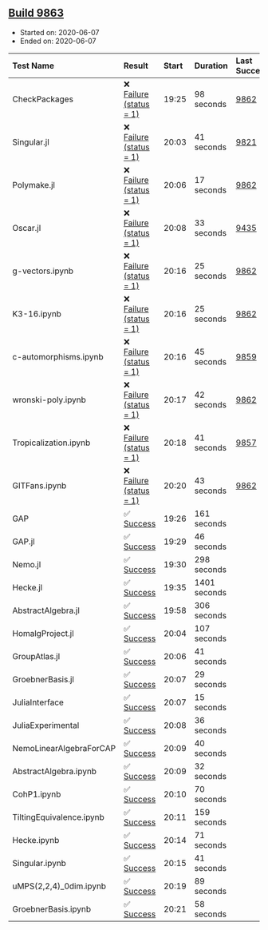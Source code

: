 ## [Build 9863](https://oscarci.mathematik.uni-kl.de/job/oscar/9863/)

* Started on: 2020-06-07
* Ended on: 2020-06-07

| Test Name    | Result | Start | Duration | Last Success | First Failure |
|:-------------|:-------|:------|:---------|:-------------|:--------------|
| CheckPackages | ❌ [Failure (status = 1)](https://oscarci.mathematik.uni-kl.de/job/oscar/9863/artifact/logs/build-9863/CheckPackages.log) | 19:25 | 98 seconds | [9862](https://oscarci.mathematik.uni-kl.de/job/oscar/9862/) | [9863](https://oscarci.mathematik.uni-kl.de/job/oscar/9863/) |
| Singular.jl | ❌ [Failure (status = 1)](https://oscarci.mathematik.uni-kl.de/job/oscar/9863/artifact/logs/build-9863/Singular.jl.log) | 20:03 | 41 seconds | [9821](https://oscarci.mathematik.uni-kl.de/job/oscar/9821/) | [9822](https://oscarci.mathematik.uni-kl.de/job/oscar/9822/) |
| Polymake.jl | ❌ [Failure (status = 1)](https://oscarci.mathematik.uni-kl.de/job/oscar/9863/artifact/logs/build-9863/Polymake.jl.log) | 20:06 | 17 seconds | [9862](https://oscarci.mathematik.uni-kl.de/job/oscar/9862/) | [9863](https://oscarci.mathematik.uni-kl.de/job/oscar/9863/) |
| Oscar.jl | ❌ [Failure (status = 1)](https://oscarci.mathematik.uni-kl.de/job/oscar/9863/artifact/logs/build-9863/Oscar.jl.log) | 20:08 | 33 seconds | [9435](https://oscarci.mathematik.uni-kl.de/job/oscar/9435/) | [9436](https://oscarci.mathematik.uni-kl.de/job/oscar/9436/) |
| g-vectors.ipynb | ❌ [Failure (status = 1)](https://oscarci.mathematik.uni-kl.de/job/oscar/9863/artifact/logs/build-9863/g-vectors.ipynb.log) | 20:16 | 25 seconds | [9862](https://oscarci.mathematik.uni-kl.de/job/oscar/9862/) | [9863](https://oscarci.mathematik.uni-kl.de/job/oscar/9863/) |
| K3-16.ipynb | ❌ [Failure (status = 1)](https://oscarci.mathematik.uni-kl.de/job/oscar/9863/artifact/logs/build-9863/K3-16.ipynb.log) | 20:16 | 25 seconds | [9862](https://oscarci.mathematik.uni-kl.de/job/oscar/9862/) | [9863](https://oscarci.mathematik.uni-kl.de/job/oscar/9863/) |
| c-automorphisms.ipynb | ❌ [Failure (status = 1)](https://oscarci.mathematik.uni-kl.de/job/oscar/9863/artifact/logs/build-9863/c-automorphisms.ipynb.log) | 20:16 | 45 seconds | [9859](https://oscarci.mathematik.uni-kl.de/job/oscar/9859/) | [9860](https://oscarci.mathematik.uni-kl.de/job/oscar/9860/) |
| wronski-poly.ipynb | ❌ [Failure (status = 1)](https://oscarci.mathematik.uni-kl.de/job/oscar/9863/artifact/logs/build-9863/wronski-poly.ipynb.log) | 20:17 | 42 seconds | [9862](https://oscarci.mathematik.uni-kl.de/job/oscar/9862/) | [9863](https://oscarci.mathematik.uni-kl.de/job/oscar/9863/) |
| Tropicalization.ipynb | ❌ [Failure (status = 1)](https://oscarci.mathematik.uni-kl.de/job/oscar/9863/artifact/logs/build-9863/Tropicalization.ipynb.log) | 20:18 | 41 seconds | [9857](https://oscarci.mathematik.uni-kl.de/job/oscar/9857/) | [9858](https://oscarci.mathematik.uni-kl.de/job/oscar/9858/) |
| GITFans.ipynb | ❌ [Failure (status = 1)](https://oscarci.mathematik.uni-kl.de/job/oscar/9863/artifact/logs/build-9863/GITFans.ipynb.log) | 20:20 | 43 seconds | [9862](https://oscarci.mathematik.uni-kl.de/job/oscar/9862/) | [9863](https://oscarci.mathematik.uni-kl.de/job/oscar/9863/) |
| GAP | ✅ [Success](https://oscarci.mathematik.uni-kl.de/job/oscar/9863/artifact/logs/build-9863/GAP.log) | 19:26 | 161 seconds |  |  |
| GAP.jl | ✅ [Success](https://oscarci.mathematik.uni-kl.de/job/oscar/9863/artifact/logs/build-9863/GAP.jl.log) | 19:29 | 46 seconds |  |  |
| Nemo.jl | ✅ [Success](https://oscarci.mathematik.uni-kl.de/job/oscar/9863/artifact/logs/build-9863/Nemo.jl.log) | 19:30 | 298 seconds |  |  |
| Hecke.jl | ✅ [Success](https://oscarci.mathematik.uni-kl.de/job/oscar/9863/artifact/logs/build-9863/Hecke.jl.log) | 19:35 | 1401 seconds |  |  |
| AbstractAlgebra.jl | ✅ [Success](https://oscarci.mathematik.uni-kl.de/job/oscar/9863/artifact/logs/build-9863/AbstractAlgebra.jl.log) | 19:58 | 306 seconds |  |  |
| HomalgProject.jl | ✅ [Success](https://oscarci.mathematik.uni-kl.de/job/oscar/9863/artifact/logs/build-9863/HomalgProject.jl.log) | 20:04 | 107 seconds |  |  |
| GroupAtlas.jl | ✅ [Success](https://oscarci.mathematik.uni-kl.de/job/oscar/9863/artifact/logs/build-9863/GroupAtlas.jl.log) | 20:06 | 41 seconds |  |  |
| GroebnerBasis.jl | ✅ [Success](https://oscarci.mathematik.uni-kl.de/job/oscar/9863/artifact/logs/build-9863/GroebnerBasis.jl.log) | 20:07 | 29 seconds |  |  |
| JuliaInterface | ✅ [Success](https://oscarci.mathematik.uni-kl.de/job/oscar/9863/artifact/logs/build-9863/JuliaInterface.log) | 20:07 | 15 seconds |  |  |
| JuliaExperimental | ✅ [Success](https://oscarci.mathematik.uni-kl.de/job/oscar/9863/artifact/logs/build-9863/JuliaExperimental.log) | 20:08 | 36 seconds |  |  |
| NemoLinearAlgebraForCAP | ✅ [Success](https://oscarci.mathematik.uni-kl.de/job/oscar/9863/artifact/logs/build-9863/NemoLinearAlgebraForCAP.log) | 20:09 | 40 seconds |  |  |
| AbstractAlgebra.ipynb | ✅ [Success](https://oscarci.mathematik.uni-kl.de/job/oscar/9863/artifact/logs/build-9863/AbstractAlgebra.ipynb.log) | 20:09 | 32 seconds |  |  |
| CohP1.ipynb | ✅ [Success](https://oscarci.mathematik.uni-kl.de/job/oscar/9863/artifact/logs/build-9863/CohP1.ipynb.log) | 20:10 | 70 seconds |  |  |
| TiltingEquivalence.ipynb | ✅ [Success](https://oscarci.mathematik.uni-kl.de/job/oscar/9863/artifact/logs/build-9863/TiltingEquivalence.ipynb.log) | 20:11 | 159 seconds |  |  |
| Hecke.ipynb | ✅ [Success](https://oscarci.mathematik.uni-kl.de/job/oscar/9863/artifact/logs/build-9863/Hecke.ipynb.log) | 20:14 | 71 seconds |  |  |
| Singular.ipynb | ✅ [Success](https://oscarci.mathematik.uni-kl.de/job/oscar/9863/artifact/logs/build-9863/Singular.ipynb.log) | 20:15 | 41 seconds |  |  |
| uMPS(2,2,4)_0dim.ipynb | ✅ [Success](https://oscarci.mathematik.uni-kl.de/job/oscar/9863/artifact/logs/build-9863/uMPS-2-2-4-_0dim.ipynb.log) | 20:19 | 89 seconds |  |  |
| GroebnerBasis.ipynb | ✅ [Success](https://oscarci.mathematik.uni-kl.de/job/oscar/9863/artifact/logs/build-9863/GroebnerBasis.ipynb.log) | 20:21 | 58 seconds |  |  |
